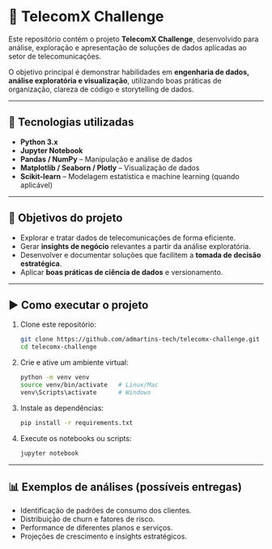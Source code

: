 # 📡 TelecomX Challenge

Este repositório contém o projeto **TelecomX Challenge**, desenvolvido para análise, exploração e apresentação de soluções de dados aplicadas ao setor de telecomunicações.

O objetivo principal é demonstrar habilidades em **engenharia de dados, análise exploratória e visualização**, utilizando boas práticas de organização, clareza de código e storytelling de dados.

---

## 🚀 Tecnologias utilizadas

* **Python 3.x**
* **Jupyter Notebook**
* **Pandas / NumPy** – Manipulação e análise de dados
* **Matplotlib / Seaborn / Plotly** – Visualização de dados
* **Scikit-learn** – Modelagem estatística e machine learning (quando aplicável)

---

## 📌 Objetivos do projeto

* Explorar e tratar dados de telecomunicações de forma eficiente.
* Gerar **insights de negócio** relevantes a partir da análise exploratória.
* Desenvolver e documentar soluções que facilitem a **tomada de decisão estratégica**.
* Aplicar **boas práticas de ciência de dados** e versionamento.

---

## ▶️ Como executar o projeto

1. Clone este repositório:

   ```bash
   git clone https://github.com/admartins-tech/telecomx-challenge.git
   cd telecomx-challenge
   ```

2. Crie e ative um ambiente virtual:

   ```bash
   python -m venv venv
   source venv/bin/activate   # Linux/Mac
   venv\Scripts\activate      # Windows
   ```

3. Instale as dependências:

   ```bash
   pip install -r requirements.txt
   ```

4. Execute os notebooks ou scripts:

   ```bash
   jupyter notebook
   ```

---

## 📊 Exemplos de análises (possíveis entregas)

* Identificação de padrões de consumo dos clientes.
* Distribuição de churn e fatores de risco.
* Performance de diferentes planos e serviços.
* Projeções de crescimento e insights estratégicos.
